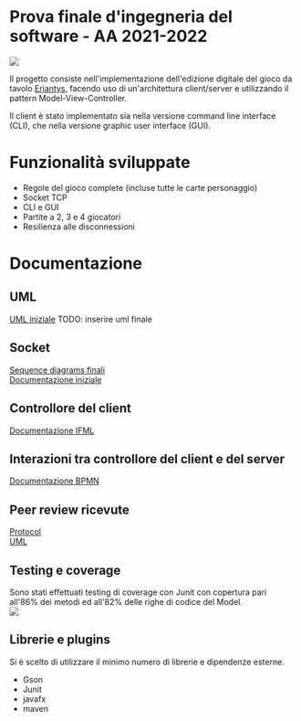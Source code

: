 # Prova finale d'ingegneria del software - AA 2021-2022
![](https://www.craniocreations.it/wp-content/uploads/2021/06/Eriantys_scatola3Dombra-600x600.png)


Il progetto consiste nell'implementazione dell'edizione digitale del gioco da tavolo [Eriantys](https://www.craniocreations.it/prodotto/eriantys/), facendo uso di un'architettura client/server e utilizzando il pattern Model-View-Controller.

Il client è stato implementato sia nella versione command line interface (CLI), che nella versione graphic user interface (GUI).
# Funzionalità sviluppate
- Regole del gioco complete (incluse tutte le carte personaggio)
- Socket TCP
- CLI e GUI
- Partite a 2, 3 e 4 giocatori
- Resilienza alle disconnessioni
# Documentazione

## UML

[UML iniziale](https://github.com/lorenzo-morelli/ing-sw-2022-morelli-morea-netodellacqua/blob/main/deliverables/Initial_UML_Eriantys_morelli_morea_netodellacqua.pdf)
TODO: inserire uml finale

## Socket

[Sequence diagrams finali](https://github.com/lorenzo-morelli/ing-sw-2022-morelli-morea-netodellacqua/blob/main/deliverables/protocol_final_documentation.pdf)
<br>
[Documentazione iniziale](https://github.com/lorenzo-morelli/ing-sw-2022-morelli-morea-netodellacqua/blob/main/deliverables/protocol_initial_documentation.pdf)

## Controllore del client
[Documentazione IFML](https://github.com/lorenzo-morelli/ing-sw-2022-morelli-morea-netodellacqua/blob/main/deliverables/ClientController.jpg)

## Interazioni tra controllore del client e del server
[Documentazione BPMN](https://github.com/lorenzo-morelli/ing-sw-2022-morelli-morea-netodellacqua/blob/main/deliverables/principiant_game.bpmn)

## Peer review ricevute
[Protocol](https://github.com/lorenzo-morelli/ing-sw-2022-morelli-morea-netodellacqua/blob/main/deliverables/peer_review_ricevuto_protocol.pdf)
<br>
[UML](https://github.com/lorenzo-morelli/ing-sw-2022-morelli-morea-netodellacqua/blob/main/deliverables/peer_review_ricevuto.pdf)


## Testing e coverage
Sono stati effettuati testing di coverage con Junit con copertura pari all'86% dei metodi ed all'82% delle righe di codice del Model.  
![](https://i.ibb.co/M7dvkmN/Senza-titolo.png)

## Librerie e plugins
Si è scelto di utilizzare il minimo numero di librerie e dipendenze esterne.
-	Gson
-	Junit
-	javafx
-	maven